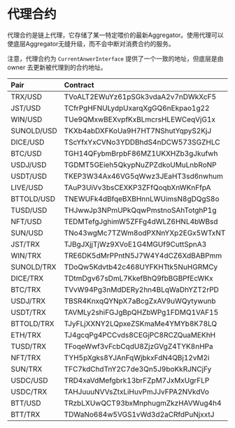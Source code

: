 # 代理合约

代理合约是链上代理，它存储了某一特定喂价的最新Aggregator。使用代理可以使底层Aggregator无缝升级，而不会中断对消费合约的服务。

注意，代理合约为 `CurrentAnwerInterface` 提供了一个一致的地址，但底层是由 owner 去更新被代理到的合约地址。

|Pair|Contract|
|:--|:--|
|TRX/USD  | TVoALT2EWuYz61pSGk3vdaA2v7nDWkXcF5 |
|JST/USD  | TCfrPgHFNULydpUxarqXgGQ6nEkpao1g22 |
|WIN/USD  | TUe9QMxwBEXvpfKxBLmcrsHLEWCeqVjG1x |
|SUNOLD/USD  | TKXb4abDXFKoUa9H7HT7NShutYqpyS2KjJ |
|DICE/USD | TScYfxYxCVNo3YDDBhdS4nDCW573SGZHLC |
|BTC/USD  | TGH14QFybmBrpbF86MZ1UKXHZb3gJkufwh |
|USDJ/USD | TGDMT5GEieh5QkypNuZPZdkoUMuLnbRoNP |
|USDT/USD | TKEP3W34Ax46VG5qWwz3JEaHT3sd6nwhum |
|LIVE/USD | TAuP3UiVv3bsCEXKP3ZFfQoqbXnWKnFfpA |
|BTTOLD/USD  | TNEWUFk4dBfqeBXBHnnLWUimsN8gDQgS8o |
|TUSD/USD | THJwwJp3NPmUPkQqwPmstnoSAhTotghP1g |
|NFT/USD  | TEDMTefgJghimW5ZFFg4dWLZ6HNL4bWBsd |
|SUN/USD  | TNo43wgMc7TZWm8odPXNnYXp2EGx5WTxNT |
|JST/TRX  | TJBgJXjjTjWz9XVoE1G4MGUf9CuttSpnA3 |
|WIN/TRX  | TRE6DK5dMrPPntN5J7W4Y4dCZ6XdBABPmm |
|SUNOLD/TRX  | TDoQw5Kdvtb42c468UYFKHTtk5NuHGRMCy |
|DICE/TRX | TDtmDgv67sDmL7KkefBhQ9fbBGBPfEcWKx |
|BTC/TRX  | TVvW94Pg3nMdDERy2hn4BLqWaDhYZT2rPD |
|USDJ/TRX | TBSR4KnxqQYNpX7aBcgZxAV9uWQytywunb |
|USDT/TRX | TAVMLy2shiFGJgBpQHZbWPg1FDMQ1VAF15 |
|BTTOLD/TRX  | TJyFLjXXNY2LQpxeZSKmaMe4YMYb8K78LQ |
|ETH/TRX  | TJ4gcqPg4PCCvds8CEGjPC8RCZQuaMEKhH |
|TUSD/TRX | TFoqeWwf3vFcbCqdU8ZjzGVgZ4TYK8nHPa |
|NFT/TRX  | TYH5pXgks8YJAnFqWjbkxFdN4QBj12vM2i |
|SUN/TRX  | TFC7kdChdTnY2C7de3Qn5J9boKkRJNCjFy |
|USDC/USD  | TRD4xaVdMefgbrk13brFZpM7JxMxUgrFLP |
|USDC/TRX  | TAHJuuuNVVsZtxLiHuvPmJJvFPA2NVkdVo |
|BTT/USD  | TRzbLXUwQCT93bxMnphugmZkzHAVWug4h4 |
|BTT/TRX  | TDWaNo684w5VGS1vWd3d2aCRfdPuNjxxtJ |
